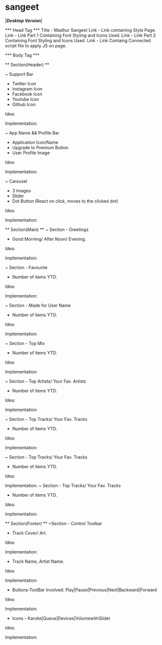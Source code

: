 # sangeet


|***Desktop Version***|

*** Head Tag ***
Title - Madhur Sangeet
Link - Link containing Style Page.
Link - Link Part 1 Containing Font Styling and Icons Used.
Link - Link Part 2 Containing Font Styling and Icons Used.
Link - Link Containg Connected script file to apply JS on page.

*** Body Tag ***

** Section(Header) **

~ Support Bar
- Twitter Icon
- Instagram Icon
- Facebook Icon
- Youtube Icon
- Github Icon

Idea:

Implementation:

~ App Name && Profile Bar

- Application Icon/Name
- Upgrade to Premium Button
- User Profile Image 

Idea:

Implementation:

~ Carousel
- 3 Images
- Slider
- Dot Button (React on click, moves to the clicked dot)

Idea:

Implementation:

** Section(Main) **
~ Section - Greetings 
- Good Morning/ After Noon/ Evening.

Idea: 

Implementation:

~ Section - Favourite 
- Number of items YTD.

Idea: 

Implementation:

~ Section - Made for User Name 
- Number of items YTD.

Idea: 

Implementation:

~ Section - Top Mix 
- Number of items YTD.

Idea: 

Implementation:

~ Section - Top Artists/ Your Fav. Artists
- Number of items YTD.

Idea: 

Implementation:

~ Section - Top Tracks/ Your Fav. Tracks
- Number of items YTD.

Idea: 

Implementation:

~ Section - Top Tracks/ Your Fav. Tracks
- Number of items YTD.

Idea: 

Implementation:
~ Section - Top Tracks/ Your Fav. Tracks
- Number of items YTD.

Idea: 

Implementation:

** Section(Footer) **
~Section - Control Toolbar
- Track Cover/ Art.

Idea:

Implementation:

- Track Name, Artist Name.

Idea:

Implementation:

- Buttons-ToolBar Involved: Play|Pause|Previous|Next|Backward|Forward

Idea:

Implementation:

- Icons - Karoke|Queue|Devices|VolumewithSlider 

Idea:

Implementation:
